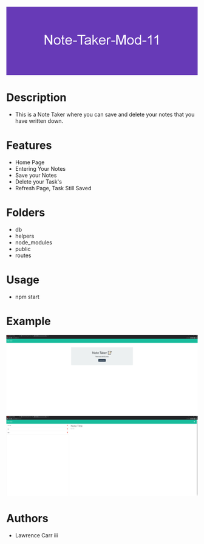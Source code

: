 
![Alt Text](./img/Note-Taker-Mod-11%20(1).png)



# Description
* This is a Note Taker where you can save and delete your notes that you have written down.

# Features
* Home Page
* Entering Your Notes
* Save your Notes
* Delete your Task's
* Refresh Page, Task Still Saved

# Folders
* db
* helpers
* node_modules
* public
* routes

# Usage
* npm start

# Example
![Alt Text](./img/Note%20Taker%20-%20Google%20Chrome%209_1_2022%205_03_59%20PM.png)
![Alt Text](./img/Note%20Taker%20-%20Google%20Chrome%209_1_2022%205_04_09%20PM.png)

# Authors
* Lawrence Carr iii